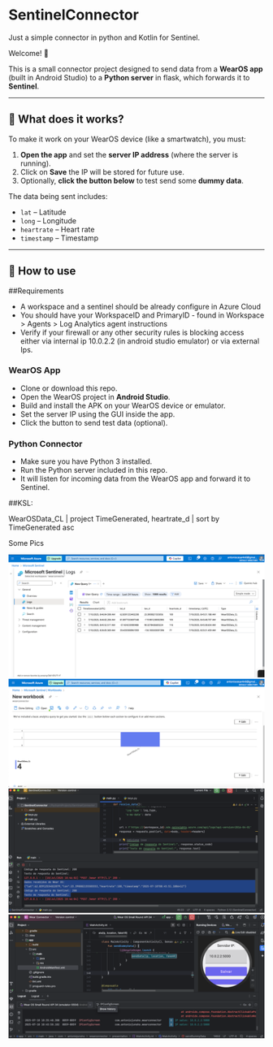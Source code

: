 # SentinelConnector
Just a simple connector in python and Kotlin for Sentinel.

Welcome! 👋

This is a small connector project designed to send data from a **WearOS app** (built in Android Studio) to a **Python server** in flask, which forwards it to **Sentinel**.

---

## 📱 What does it works?

To make it work on your WearOS device (like a smartwatch), you must:

1. **Open the app** and set the **server IP address** (where the server is running).
2. Click on **Save** the IP will be stored for future use.
3. Optionally, **click the button below** to test send some **dummy data**.

The data being sent includes:

- `lat` – Latitude  
- `long` – Longitude  
- `heartrate` – Heart rate  
- `timestamp` – Timestamp


---

## 🔧 How to use

##Requirements

- A workspace and a sentinel should be already configure in Azure Cloud
- You should have your WorkspaceID and PrimaryID - found in Workspace > Agents > Log Analytics agent instructions
- Verify if your firewall or any other security rules is blocking access either via internal ip 10.0.2.2 (in android studio emulator) or via external Ips.

### WearOS App
- Clone or download this repo.
- Open the WearOS project in **Android Studio**.
- Build and install the APK on your WearOS device or emulator.
- Set the server IP using the GUI inside the app.
- Click the button to send test data (optional).

### Python Connector
- Make sure you have Python 3 installed.
- Run the Python server included in this repo.
- It will listen for incoming data from the WearOS app and forward it to Sentinel.

##KSL:

WearOSData_CL
| project TimeGenerated, heartrate_d
| sort by TimeGenerated asc



Some Pics

![App screenshot](./logs.png)
![App screenshot](./dashboard.png)
![App screenshot](./server.png)
![App screenshot](./watch.png)

